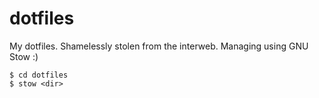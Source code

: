 # dotfiles
My dotfiles. Shamelessly stolen from the interweb. Managing using GNU Stow :)

```
$ cd dotfiles
$ stow <dir>
```
